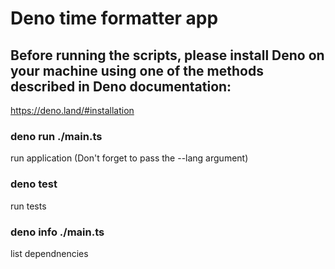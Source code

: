 # Deno time formatter app

## Before running the scripts, please install Deno on your machine using one of the methods described in Deno documentation:
https://deno.land/#installation

### deno run ./main.ts
run application
(Don't forget to pass the --lang argument)

### deno test
run tests

### deno info ./main.ts
list dependnencies
